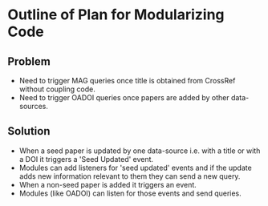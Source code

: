 # Outline of Plan for Modularizing Code

## Problem

* Need to trigger MAG queries once title is obtained from CrossRef without coupling code.
* Need to trigger OADOI queries once papers are added by other data-sources.

## Solution

* When a seed paper is updated by one data-source i.e. with a title or with a DOI it triggers a 'Seed Updated' event.
* Modules can add listeners for 'seed updated' events and if the update adds new information relevant to them they can send a new query. 
* When a non-seed paper is added it triggers an event. 
* Modules (like OADOI) can listen for those events and send queries.